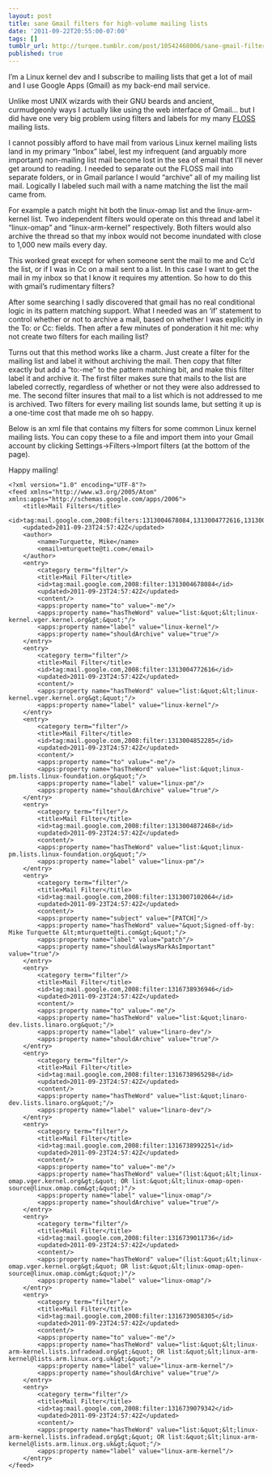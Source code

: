 ```yaml
---
layout: post
title: sane Gmail filters for high-volume mailing lists
date: '2011-09-22T20:55:00-07:00'
tags: []
tumblr_url: http://turqee.tumblr.com/post/10542468006/sane-gmail-filters-for-high-volume-mailing-lists
published: true
---
```

I’m a Linux kernel dev and I subscribe to mailing lists that get a lot
of mail and I use Google Apps (Gmail) as my back-end mail service.

Unlike most UNIX wizards with their GNU beards and ancient, curmudgeonly
ways I actually like using the web interface of Gmail… but I did have
one very big problem using filters and labels for my many
[FLOSS](http://en.wikipedia.org/wiki/Free_and_open_source_software#FLOSS)
mailing lists.

I cannot possibly afford to have mail from various Linux kernel mailing
lists land in my primary “Inbox” label, lest my infrequent (and arguably
more important) non-mailing list mail become lost in the sea of email
that I’ll never get around to reading. I needed to separate out the
FLOSS mail into separate folders, or in Gmail parlance I would “archive”
all of my mailing list mail. Logically I labeled such mail with a name
matching the list the mail came from.

For example a patch might hit both the linux-omap list and the
linux-arm-kernel list. Two independent filters would operate on this
thread and label it “linux-omap” and “linux-arm-kernel” respectively.
Both filters would also archive the thread so that my inbox would not
become inundated with close to 1,000 new mails every day.

This worked great except for when someone sent the mail to me and Cc’d
the list, or if I was in Cc on a mail sent to a list. In this case I
want to get the mail in my inbox so that I know it requires my
attention. So how to do this with gmail’s rudimentary filters?

After some searching I sadly discovered that gmail has no real
conditional logic in its pattern matching support. What I needed was an
‘if’ statement to control whether or not to archive a mail, based on
whether I was explicitly in the To: or Cc: fields. Then after a few
minutes of ponderation it hit me: why not create two filters for each
mailing list?

Turns out that this method works like a charm. Just create a filter for
the mailing list and label it without archiving the mail. Then copy that
filter exactly but add a “to:-me” to the pattern matching bit, and make
this filter label it and archive it. The first filter makes sure that
mails to the list are labeled correctly, regardless of whether or not
they were also addressed to me. The second filter insures that mail to a
list which is not addressed to me is archived. Two filters for every
mailing list sounds lame, but setting it up is a one-time cost that made
me oh so happy.

Below is an xml file that contains my filters for some common Linux
kernel mailing lists. You can copy these to a file and import them into
your Gmail account by clicking Settings->Filters->Import filters (at the
bottom of the page).

Happy mailing!

```
<?xml version="1.0" encoding="UTF-8"?>
<feed xmlns="http://www.w3.org/2005/Atom" xmlns:apps="http://schemas.google.com/apps/2006">
	<title>Mail Filters</title>
	<id>tag:mail.google.com,2008:filters:1313004678084,1313004772616,1313004852285,1313004872468,1313007102064,1316738936946,1316738965298,1316738992251,1316739011736,1316739058305,1316739079342</id>
	<updated>2011-09-23T24:57:42Z</updated>
	<author>
		<name>Turquette, Mike</name>
		<email>mturquette@ti.com</email>
	</author>
	<entry>
		<category term="filter"/>
		<title>Mail Filter</title>
		<id>tag:mail.google.com,2008:filter:1313004678084</id>
		<updated>2011-09-23T24:57:42Z</updated>
		<content/>
		<apps:property name="to" value="-me"/>
		<apps:property name="hasTheWord" value="list:&quot;&lt;linux-kernel.vger.kernel.org&gt;&quot;"/>
		<apps:property name="label" value="linux-kernel"/>
		<apps:property name="shouldArchive" value="true"/>
	</entry>
	<entry>
		<category term="filter"/>
		<title>Mail Filter</title>
		<id>tag:mail.google.com,2008:filter:1313004772616</id>
		<updated>2011-09-23T24:57:42Z</updated>
		<content/>
		<apps:property name="hasTheWord" value="list:&quot;&lt;linux-kernel.vger.kernel.org&gt;&quot;"/>
		<apps:property name="label" value="linux-kernel"/>
	</entry>
	<entry>
		<category term="filter"/>
		<title>Mail Filter</title>
		<id>tag:mail.google.com,2008:filter:1313004852285</id>
		<updated>2011-09-23T24:57:42Z</updated>
		<content/>
		<apps:property name="to" value="-me"/>
		<apps:property name="hasTheWord" value="list:&quot;linux-pm.lists.linux-foundation.org&quot;"/>
		<apps:property name="label" value="linux-pm"/>
		<apps:property name="shouldArchive" value="true"/>
	</entry>
	<entry>
		<category term="filter"/>
		<title>Mail Filter</title>
		<id>tag:mail.google.com,2008:filter:1313004872468</id>
		<updated>2011-09-23T24:57:42Z</updated>
		<content/>
		<apps:property name="hasTheWord" value="list:&quot;linux-pm.lists.linux-foundation.org&quot;"/>
		<apps:property name="label" value="linux-pm"/>
	</entry>
	<entry>
		<category term="filter"/>
		<title>Mail Filter</title>
		<id>tag:mail.google.com,2008:filter:1313007102064</id>
		<updated>2011-09-23T24:57:42Z</updated>
		<content/>
		<apps:property name="subject" value="[PATCH]"/>
		<apps:property name="hasTheWord" value="&quot;Signed-off-by: Mike Turquette &lt;mturquette@ti.com&gt;&quot;"/>
		<apps:property name="label" value="patch"/>
		<apps:property name="shouldAlwaysMarkAsImportant" value="true"/>
	</entry>
	<entry>
		<category term="filter"/>
		<title>Mail Filter</title>
		<id>tag:mail.google.com,2008:filter:1316738936946</id>
		<updated>2011-09-23T24:57:42Z</updated>
		<content/>
		<apps:property name="to" value="-me"/>
		<apps:property name="hasTheWord" value="list:&quot;linaro-dev.lists.linaro.org&quot;"/>
		<apps:property name="label" value="linaro-dev"/>
		<apps:property name="shouldArchive" value="true"/>
	</entry>
	<entry>
		<category term="filter"/>
		<title>Mail Filter</title>
		<id>tag:mail.google.com,2008:filter:1316738965298</id>
		<updated>2011-09-23T24:57:42Z</updated>
		<content/>
		<apps:property name="hasTheWord" value="list:&quot;linaro-dev.lists.linaro.org&quot;"/>
		<apps:property name="label" value="linaro-dev"/>
	</entry>
	<entry>
		<category term="filter"/>
		<title>Mail Filter</title>
		<id>tag:mail.google.com,2008:filter:1316738992251</id>
		<updated>2011-09-23T24:57:42Z</updated>
		<content/>
		<apps:property name="to" value="-me"/>
		<apps:property name="hasTheWord" value="(list:&quot;&lt;linux-omap.vger.kernel.org&gt;&quot; OR list:&quot;&lt;linux-omap-open-source@linux.omap.com&gt;&quot;)"/>
		<apps:property name="label" value="linux-omap"/>
		<apps:property name="shouldArchive" value="true"/>
	</entry>
	<entry>
		<category term="filter"/>
		<title>Mail Filter</title>
		<id>tag:mail.google.com,2008:filter:1316739011736</id>
		<updated>2011-09-23T24:57:42Z</updated>
		<content/>
		<apps:property name="hasTheWord" value="(list:&quot;&lt;linux-omap.vger.kernel.org&gt;&quot; OR list:&quot;&lt;linux-omap-open-source@linux.omap.com&gt;&quot;)"/>
		<apps:property name="label" value="linux-omap"/>
	</entry>
	<entry>
		<category term="filter"/>
		<title>Mail Filter</title>
		<id>tag:mail.google.com,2008:filter:1316739058305</id>
		<updated>2011-09-23T24:57:42Z</updated>
		<content/>
		<apps:property name="to" value="-me"/>
		<apps:property name="hasTheWord" value="list:&quot;&lt;linux-arm-kernel.lists.infradead.org&gt;&quot; OR list:&quot;&lt;linux-arm-kernel@lists.arm.linux.org.uk&gt;&quot;"/>
		<apps:property name="label" value="linux-arm-kernel"/>
		<apps:property name="shouldArchive" value="true"/>
	</entry>
	<entry>
		<category term="filter"/>
		<title>Mail Filter</title>
		<id>tag:mail.google.com,2008:filter:1316739079342</id>
		<updated>2011-09-23T24:57:42Z</updated>
		<content/>
		<apps:property name="hasTheWord" value="list:&quot;&lt;linux-arm-kernel.lists.infradead.org&gt;&quot; OR list:&quot;&lt;linux-arm-kernel@lists.arm.linux.org.uk&gt;&quot;"/>
		<apps:property name="label" value="linux-arm-kernel"/>
	</entry>
</feed>
```
